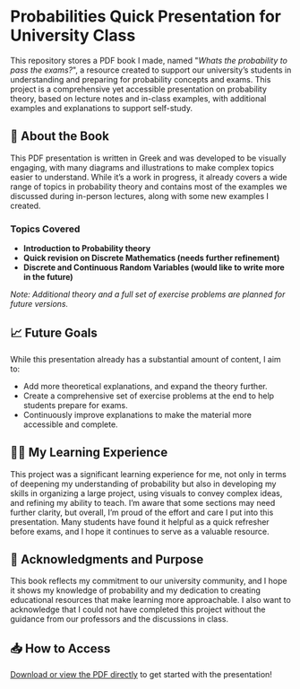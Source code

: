 # Probabilities Quick Presentation for University Class

This repository stores a PDF book I made, named "*Whats the probability to pass the exams?*", a resource created to support our university’s students in understanding and preparing for probability concepts and exams. This project is a comprehensive yet accessible presentation on probability theory, based on lecture notes and in-class examples, with additional examples and explanations to support self-study.

## 📘 About the Book

This PDF presentation is written in Greek and was developed to be visually engaging, with many diagrams and illustrations to make complex topics easier to understand. While it’s a work in progress, it already covers a wide range of topics in probability theory and contains most of the examples we discussed during in-person lectures, along with some new examples I created. 

### Topics Covered
- **Introduction to Probability theory**
- **Quick revision on Discrete Mathematics (needs further refinement)**
- **Discrete and Continuous Random Variables (would like to write more in the future)**
  
*Note: Additional theory and a full set of exercise problems are planned for future versions.*

## 📈 Future Goals

While this presentation already has a substantial amount of content, I aim to:
- Add more theoretical explanations, and expand the theory further.
- Create a comprehensive set of exercise problems at the end to help students prepare for exams.
- Continuously improve explanations to make the material more accessible and complete.

## 🙋‍♂️ My Learning Experience

This project was a significant learning experience for me, not only in terms of deepening my understanding of probability but also in developing my skills in organizing a large project, using visuals to convey complex ideas, and refining my ability to teach. I’m aware that some sections may need further clarity, but overall, I’m proud of the effort and care I put into this presentation. Many students have found it helpful as a quick refresher before exams, and I hope it continues to serve as a valuable resource.

## 📌 Acknowledgments and Purpose

This book reflects my commitment to our university community, and I hope it shows my knowledge of probability and my dedication to creating educational resources that make learning more approachable. I also want to acknowledge that I could not have completed this project without the guidance from our professors and the discussions in class.

## 📥 How to Access

[Download or view the PDF directly](https://github.com/AlexTuring010/book_on_probabilities/raw/main/probabilities_presentation.pdf) to get started with the presentation!
